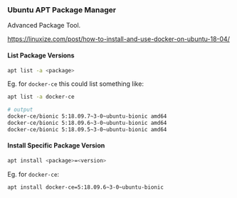 ### Ubuntu APT Package Manager

Advanced Package Tool.

https://linuxize.com/post/how-to-install-and-use-docker-on-ubuntu-18-04/

#### List Package Versions

```bash
apt list -a <package>
```

Eg. for `docker-ce` this could list something like:

```bash
apt list -a docker-ce

# output
docker-ce/bionic 5:18.09.7~3-0~ubuntu-bionic amd64
docker-ce/bionic 5:18.09.6~3-0~ubuntu-bionic amd64
docker-ce/bionic 5:18.09.5~3-0~ubuntu-bionic amd64
```

#### Install Specific Package Version

```bash
apt install <package>=<version>
```

Eg. for `docker-ce`:

```bash
apt install docker-ce=5:18.09.6~3-0~ubuntu-bionic
```
